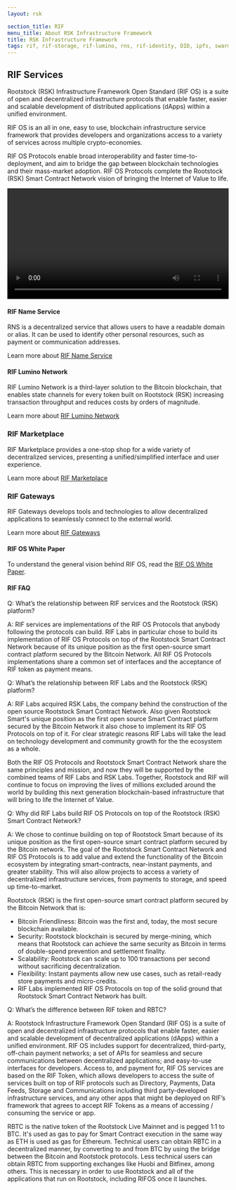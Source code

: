 ```yaml
---
layout: rsk

section_title: RIF
menu_title: About RSK Infrastructure Framework
title: RSK Infrastructure Framework
tags: rif, rif-storage, rif-lumino, rns, rif-identity, DID, ipfs, swarm, storage, node, sdk, libraries, infrastructure, protocols, mvp, design, rbtc, defi, decentralized, quick-start, guides, tutorial, networks, dapps, tools, rsk, ethereum, smart-contracts, install, get-started, how-to, mainnet, testnet, contracts, wallets, web3, crypto
---
```


## RIF Services

Rootstock (RSK) Infrastructure Framework Open Standard (RIF OS) is a suite of open and decentralized infrastructure protocols that enable faster, easier and scalable development of distributed applications (dApps) within a unified environment.

RIF OS is an all in one, easy to use, blockchain infrastructure service framework that provides developers and organizations access to a variety of services across multiple crypto-economies.

RIF OS Protocols enable broad interoperability and faster time-to-deployment, and aim to bridge the gap between blockchain technologies and their mass-market adoption. RIF OS Protocols complete the Rootstock (RSK) Smart Contract Network vision of bringing the Internet of Value to life.

<div class="video-container">
  <video style="width: 100%" controls src="https://cdn.rifos.org/home_video.mp4"></video>
</div>


#### RIF Name Service

RNS is a decentralized service that allows users to have a readable domain or alias. It can be used to identify other personal resources, such as payment or communication addresses.

Learn more about [RIF Name Service](./rns)

#### RIF Lumino Network

RIF Lumino Network is a third-layer solution to the Bitcoin blockchain, that enables state channels for every token built on Rootstock (RSK) increasing transaction throughput and reduces costs by orders of magnitude.

Learn more about [RIF Lumino Network](./lumino)

### RIF Marketplace

RIF Marketplace provides a one-stop shop for a wide variety of decentralized services, presenting a unified/simplified interface and user experience. 

Learn more about [RIF Marketplace](./marketplace)

### RIF Gateways

RIF Gateways develops tools and technologies to allow decentralized applications to seamlessly connect to the external world. 

Learn more about [RIF Gateways](./gateways)

#### RIF OS White Paper

To understand the general vision behind RIF OS, read the [RIF OS White Paper](https://docs.rifos.org/rif-whitepaper-en.pdf).

#### RIF FAQ

Q: What’s the relationship between RIF services and the Rootstock (RSK) platform?

A: RIF services are implementations of the RIF OS Protocols that anybody following the protocols can build. RIF Labs in particular chose to build its implementation of RIF OS Protocols on top of the Rootstock Smart Contract Network because of its unique position as the first open-source smart contract platform secured by the Bitcoin Network. All RIF OS Protocols implementations share a common set of interfaces and the acceptance of RIF token as payment means.

Q: What’s the relationship between RIF Labs and the Rootstock (RSK) platform?

A: RIF Labs acquired RSK Labs, the company behind the construction of the open source Rootstock Smart Contract Network. Also given Rootstock Smart's unique position as the first open source Smart Contract platform secured by the Bitcoin Network it also chose to implement its RIF OS Protocols on top of it. For clear strategic reasons RIF Labs will take the lead on technology development and community growth for the the ecosystem as a whole.

Both the RIF OS Protocols and Rootstock Smart Contract Network share the same principles and mission, and now they will be supported by the combined teams of RIF Labs and RSK Labs. Together, Rootstock and RIF will continue to focus on improving the lives of millions excluded around the world by building this next generation blockchain-based infrastructure that will bring to life the Internet of Value.

Q: Why did RIF Labs build RIF OS Protocols on top of the Rootstock (RSK) Smart Contract Network?

A: We chose to continue building on top of Rootstock Smart because of its unique position as the first open-source smart contract platform secured by the Bitcoin network. The goal of the Rootstock Smart Contract Network and RIF OS Protocols is to add value and extend the functionality of the Bitcoin ecosystem by integrating smart-contracts, near-instant payments, and greater stability. This will also allow projects to access a variety of decentralized infrastructure services, from payments to storage, and speed up time-to-market.

Rootstock (RSK) is the first open-source smart contract platform secured by the Bitcoin Network that is:

* Bitcoin Friendliness: Bitcoin was the first and, today, the most secure blockchain available.
* Security: Rootstock blockchain is secured by merge-mining, which means that Rootstock can achieve the same security as Bitcoin in terms of double-spend prevention and settlement finality.
* Scalability: Rootstock can scale up to 100 transactions per second without sacrificing decentralization.
* Flexibility: Instant payments allow new use cases, such as retail-ready store payments and micro-credits.
* RIF Labs implemented RIF OS Protocols on top of the solid ground that Rootstock Smart Contract Network has built.

Q: What’s the difference between RIF token and RBTC?

A: Rootstock Infrastructure Framework Open Standard (RIF OS) is a suite of open and decentralized infrastructure protocols that enable faster, easier and scalable development of decentralized applications (dApps) within a unified environment. RIF OS includes support for decentralized, third-party, off-chain payment networks; a set of APIs for seamless and secure communications between decentralized applications; and easy-to-use interfaces for developers. Access to, and payment for, RIF OS services are based on the RIF Token, which allows developers to access the suite of services built on top of RIF protocols such as Directory, Payments, Data Feeds, Storage and Communications including third party-developed infrastructure services, and any other apps that might be deployed on RIF’s framework that agrees to accept RIF Tokens as a means of accessing / consuming the service or app.

RBTC is the native token of the Rootstock Live Mainnet and is pegged 1:1 to BTC. It's used as gas to pay for Smart Contract execution in the same way as ETH is used as gas for Ethereum. Technical users can obtain RBTC in a decentralized manner, by converting to and from BTC by using the bridge between the Bitcoin and Rootstock protocols. Less technical users can obtain RBTC from supporting exchanges like Huobi and Bitfinex, among others. This is necessary in order to use Rootstock and all of the applications that run on Rootstock, including RIFOS once it launches.
